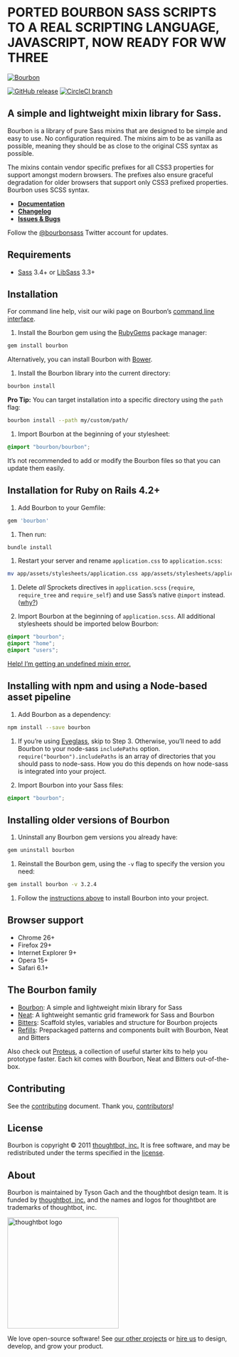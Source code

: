 # PORTED BOURBON SASS SCRIPTS TO A REAL SCRIPTING LANGUAGE, JAVASCRIPT, NOW READY FOR WW THREE


[![Bourbon](http://images.thoughtbot.com/bourbon/bourbon-logo.svg)](http://bourbon.io)

[![GitHub release](https://img.shields.io/github/release/thoughtbot/bourbon.svg)](https://github.com/thoughtbot/bourbon/releases)
[![CircleCI branch](https://img.shields.io/circleci/project/thoughtbot/bourbon/master.svg)](https://circleci.com/gh/thoughtbot/bourbon/tree/master)

## A simple and lightweight mixin library for Sass.

Bourbon is a library of pure Sass mixins that are designed to be simple and easy to use. No configuration required. The mixins aim to be as vanilla as possible, meaning they should be as close to the original CSS syntax as possible.

The mixins contain vendor specific prefixes for all CSS3 properties for support amongst modern browsers. The prefixes also ensure graceful degradation for older browsers that support only CSS3 prefixed properties. Bourbon uses SCSS syntax.

- **[Documentation](http://bourbon.io/docs)**
- **[Changelog](https://github.com/thoughtbot/bourbon/releases)**
- **[Issues & Bugs](https://github.com/thoughtbot/bourbon/issues)**

Follow the [@bourbonsass](https://twitter.com/bourbonsass) Twitter account
for updates.

## Requirements

- [Sass](https://github.com/sass/sass) 3.4+ or [LibSass](https://github.com/sass/libsass) 3.3+

## Installation

For command line help, visit our wiki page on Bourbon’s [command line interface](https://github.com/thoughtbot/bourbon/wiki/Command-Line-Interface).

1. Install the Bourbon gem using the [RubyGems](https://rubygems.org) package manager:

  ```bash
  gem install bourbon
  ```

  Alternatively, you can install Bourbon with [Bower](http://bower.io).

1. Install the Bourbon library into the current directory:

  ```bash
  bourbon install
  ```

  **Pro Tip:** You can target installation into a specific directory using the `path` flag:

  ```bash
  bourbon install --path my/custom/path/
  ```

1. Import Bourbon at the beginning of your stylesheet:

  ```scss
  @import "bourbon/bourbon";
  ```

  It’s not recommended to add or modify the Bourbon files so that you can update them easily.

## Installation for Ruby on Rails 4.2+

1. Add Bourbon to your Gemfile:

  ```ruby
  gem 'bourbon'
  ```

1. Then run:

  ```bash
  bundle install
  ```

1. Restart your server and rename `application.css` to `application.scss`:

  ```bash
  mv app/assets/stylesheets/application.css app/assets/stylesheets/application.scss
  ```

1. Delete _all_ Sprockets directives in `application.scss` (`require`, `require_tree` and `require_self`) and use Sass’s native `@import` instead. ([why?](http://pivotallabs.com/structure-your-sass-files-with-import))

1. Import Bourbon at the beginning of `application.scss`. All additional stylesheets should be imported below Bourbon:

  ```scss
  @import "bourbon";
  @import "home";
  @import "users";
  ```

  [Help! I’m getting an undefined mixin error.](https://github.com/thoughtbot/bourbon/wiki/Rails-Help-%5C-Undefined-mixin)

## Installing with npm and using a Node-based asset pipeline

1. Add Bourbon as a dependency:

  ```bash
  npm install --save bourbon
  ```

1. If you’re using [Eyeglass](http://eyeglass.rocks), skip to Step 3. Otherwise, you’ll need to add Bourbon to your node-sass `includePaths` option. `require("bourbon").includePaths` is an array of directories that you should pass to node-sass. How you do this depends on how node-sass is integrated into your project.

1. Import Bourbon into your Sass files:

  ```scss
  @import "bourbon";
  ```

## Installing older versions of Bourbon

1. Uninstall any Bourbon gem versions you already have:

  ```bash
  gem uninstall bourbon
  ```

1. Reinstall the Bourbon gem, using the `-v` flag to specify the version you need:

  ```bash
  gem install bourbon -v 3.2.4
  ```

1. Follow the [instructions above](#installation) to install Bourbon into your project.

## Browser support

- Chrome 26+
- Firefox 29+
- Internet Explorer 9+
- Opera 15+
- Safari 6.1+

## The Bourbon family

- [Bourbon](https://github.com/thoughtbot/bourbon): A simple and lightweight mixin library for Sass
- [Neat](https://github.com/thoughtbot/neat): A lightweight semantic grid framework for Sass and Bourbon
- [Bitters](https://github.com/thoughtbot/bitters): Scaffold styles, variables and structure for Bourbon projects
- [Refills](https://github.com/thoughtbot/refills): Prepackaged patterns and components built with Bourbon, Neat and Bitters

Also check out [Proteus](https://github.com/thoughtbot/proteus), a collection of useful starter kits to help you prototype faster. Each kit comes with Bourbon, Neat and Bitters out-of-the-box.

## Contributing

See the [contributing] document. Thank you, [contributors]!

  [contributing]: CONTRIBUTING.md
  [contributors]: https://github.com/thoughtbot/bourbon/graphs/contributors

## License

Bourbon is copyright © 2011 [thoughtbot, inc.][thoughtbot] It is free software, and may be redistributed under the terms specified in the [license].

  [license]: LICENSE.md

## About

Bourbon is maintained by Tyson Gach and the thoughtbot design team. It is funded by [thoughtbot, inc.][thoughtbot] and the names and logos for thoughtbot are trademarks of thoughtbot, inc.

[<img src="http://thoughtbot.github.io/images/signature.svg" width="250" alt="thoughtbot logo">][thoughtbot]

We love open-source software! See [our other projects][community] or [hire us][hire] to design, develop, and grow your product.

  [thoughtbot]: https://thoughtbot.com?utm_source=github
  [community]: https://thoughtbot.com/community?utm_source=github
  [hire]: https://thoughtbot.com/hire-us?utm_source=github
